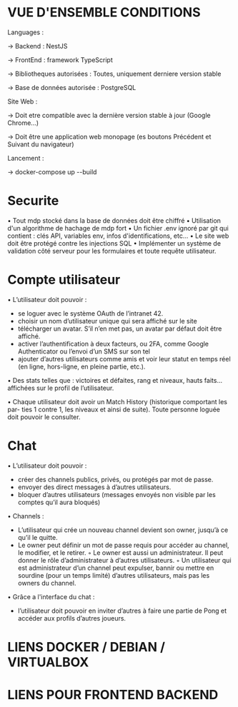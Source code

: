 # VUE D'ENSEMBLE CONDITIONS

Languages :

-> Backend : NestJS

-> FrontEnd : framework TypeScript

-> Bibliotheques autorisées : Toutes, uniquement derniere version stable

-> Base de données autorisée : PostgreSQL

Site Web :

-> Doit etre compatible avec la dernière version stable à jour (Google Chrome...)

-> Doit être une application web monopage (es boutons Précédent et Suivant du navigateur)

Lancement :

-> docker-compose up --build

# Securite

• Tout mdp stocké dans la base de données doit être chiffré
• Utilisation d'un algorithme de hachage de mdp fort
• Un fichier .env ignoré par git qui contient : clés API, variables env, infos d'identifications, etc...
• Le site web doit être protégé contre les injections SQL
• Implémenter un système de validation côté serveur pour les formulaires et toute requête utilisateur.

# Compte utilisateur

• L’utilisateur doit pouvoir :
- se loguer avec le système OAuth de l’intranet 42.
- choisir un nom d’utilisateur unique qui sera affiché sur le site
- télécharger un avatar. S’il n’en met pas, un avatar par défaut doit être affiché.
- activer l’authentification à deux facteurs, ou 2FA, comme Google Authenticator ou l’envoi d’un SMS sur son tel
- ajouter d’autres utilisateurs comme amis et voir leur statut en temps réel (en ligne, hors-ligne, en pleine partie, etc.).

• Des stats telles que : victoires et défaites, rang et niveaux, hauts faits... affichées sur le profil de l’utilisateur.

• Chaque utilisateur doit avoir un Match History (historique comportant les par-
ties 1 contre 1, les niveaux et ainsi de suite). Toute personne loguée doit pouvoir
le consulter.

# Chat

• L’utilisateur doit pouvoir :
- créer des channels publics, privés, ou protégés par mot de passe.
- envoyer des direct messages à d’autres utilisateurs.
- bloquer d’autres utilisateurs (messages envoyés non visible par les comptes qu’il aura bloqués)

• Channels :
- L’utilisateur qui crée un nouveau channel devient son owner, jusqu’à ce qu’il le quitte.
- Le owner peut définir un mot de passe requis pour accéder au channel, le modifier, et le retirer.
◦ Le owner est aussi un administrateur. Il peut donner le rôle d’administrateur à d’autres utilisateurs.
◦ Un utilisateur qui est administrateur d’un channel peut expulser, bannir ou
mettre en sourdine (pour un temps limité) d’autres utilisateurs, mais pas les
owners du channel.

• Grâce a l'interface du chat :
- l’utilisateur doit pouvoir en inviter d’autres à faire une partie de Pong et accéder aux profils d’autres
joueurs.

# LIENS DOCKER / DEBIAN / VIRTUALBOX

# LIENS POUR FRONTEND BACKEND

